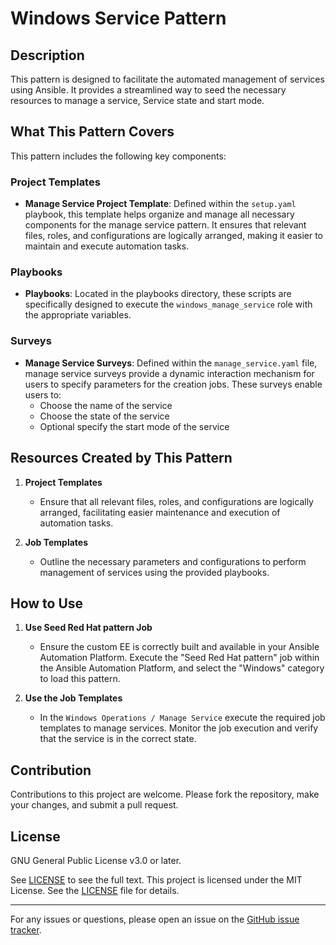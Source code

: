 # Windows Service Pattern

## Description

This pattern is designed to facilitate the automated management of services using Ansible. It provides a streamlined way to seed the necessary resources to manage a service, Service state and start mode.

## What This Pattern Covers

This pattern includes the following key components:

### Project Templates

- **Manage Service Project Template**: Defined within the `setup.yaml` playbook, this template helps organize and manage all necessary components for the manage service pattern. It ensures that relevant files, roles, and configurations are logically arranged, making it easier to maintain and execute automation tasks.

### Playbooks

- **Playbooks**: Located in the playbooks directory, these scripts are specifically designed to execute the `windows_manage_service` role with the appropriate variables.

### Surveys

- **Manage Service Surveys**: Defined within the `manage_service.yaml` file, manage service surveys provide a dynamic interaction mechanism for users to specify parameters for the creation jobs. These surveys enable users to:
  - Choose the name of the service
  - Choose the state of the service
  - Optional specify the start mode of the service

## Resources Created by This Pattern

1. **Project Templates**
    - Ensure that all relevant files, roles, and configurations are logically arranged, facilitating easier maintenance and execution of automation tasks.

2. **Job Templates**
    - Outline the necessary parameters and configurations to perform management of services using the provided playbooks.

## How to Use

1. **Use Seed Red Hat pattern Job**
    - Ensure the custom EE is correctly built and available in your Ansible Automation Platform. Execute the "Seed Red Hat pattern" job within the Ansible Automation Platform, and select the "Windows" category to load this pattern.

2. **Use the Job Templates**
    - In the `Windows Operations / Manage Service` execute the required job templates to manage services. Monitor the job execution and verify that the service is in the correct state.

## Contribution

Contributions to this project are welcome. Please fork the repository, make your changes, and submit a pull request.

## License

GNU General Public License v3.0 or later.

See [LICENSE](https://www.gnu.org/licenses/gpl-3.0.txt) to see the full text. This project is licensed under the MIT License. See the [LICENSE](https://github.com/redhat-cop/infra.windows_ops/blob/main/LICENSE) file for details.

---

For any issues or questions, please open an issue on the [GitHub issue tracker](https://github.com/redhat-cop/infra.windows_ops/issues).

